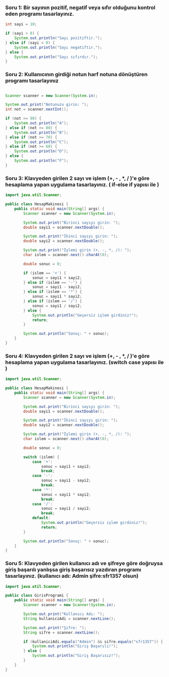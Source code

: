 ### Soru 1: Bir sayının pozitif, negatif veya sıfır olduğunu kontrol eden programı tasarlayınız.

```java
int sayi = 10;

if (sayi > 0) {
    System.out.println("Sayı pozitiftir.");
} else if (sayi < 0) {
    System.out.println("Sayı negatiftir.");
} else {
    System.out.println("Sayı sıfırdır.");
}

```

### Soru 2: Kullanıcının girdiği notun harf notuna dönüştüren programı tasarlayınız


```java

Scanner scanner = new Scanner(System.in);

System.out.print("Notunuzu girin: ");
int not = scanner.nextInt();

if (not >= 90) {
    System.out.println("A");
} else if (not >= 80) {
    System.out.println("B");
} else if (not >= 70) {
    System.out.println("C");
} else if (not >= 60) {
    System.out.println("D");
} else {
    System.out.println("F");
}
```

### Soru 3: Klavyeden girilen 2 sayı ve işlem (+, - , *, / )'e göre hesaplama yapan uygulama tasarlayınız. ( if-else if yapısı ile )

```java
import java.util.Scanner;

public class HesapMakinesi {
    public static void main(String[] args) {
        Scanner scanner = new Scanner(System.in);

        System.out.print("Birinci sayıyı girin: ");
        double sayi1 = scanner.nextDouble();

        System.out.print("İkinci sayıyı girin: ");
        double sayi2 = scanner.nextDouble();

        System.out.print("İşlemi girin (+, -, *, /): ");
        char islem = scanner.next().charAt(0);

        double sonuc = 0;

        if (islem == '+') {
            sonuc = sayi1 + sayi2;
        } else if (islem == '-') {
            sonuc = sayi1 - sayi2;
        } else if (islem == '*') {
            sonuc = sayi1 * sayi2;
        } else if (islem == '/') {
            sonuc = sayi1 / sayi2;
        } else {
            System.out.println("Geçersiz işlem girdiniz!");
            return;
        }

        System.out.println("Sonuç: " + sonuc);
    }
}

```

### Soru 4: Klavyeden girilen 2 sayı ve işlem (+, - , *, / )'e göre hesaplama yapan uygulama tasarlayınız. (switch case yapısı ile )

```java
import java.util.Scanner;

public class HesapMakinesi {
    public static void main(String[] args) {
        Scanner scanner = new Scanner(System.in);

        System.out.print("Birinci sayıyı girin: ");
        double sayi1 = scanner.nextDouble();

        System.out.print("İkinci sayıyı girin: ");
        double sayi2 = scanner.nextDouble();

        System.out.print("İşlemi girin (+, -, *, /): ");
        char islem = scanner.next().charAt(0);

        double sonuc = 0;

        switch (islem) {
            case '+':
                sonuc = sayi1 + sayi2;
                break;
            case '-':
                sonuc = sayi1 - sayi2;
                break;
            case '*':
                sonuc = sayi1 * sayi2;
                break;
            case '/':
                sonuc = sayi1 / sayi2;
                break;
            default:
                System.out.println("Geçersiz işlem girdiniz!");
                return;
        }

        System.out.println("Sonuç: " + sonuc);
    }
}

```
### Soru 5: Klavyeden girilen kullanıcı adı ve şifreye göre doğruysa giriş başarılı yanlışsa giriş başarısız yazdıran programı tasarlayınız. (kullanıcı adı: Admin şifre:sfr1357 olsun)



```java
import java.util.Scanner;

public class GirisProgrami {
    public static void main(String[] args) {
        Scanner scanner = new Scanner(System.in);

        System.out.print("Kullanıcı Adı: ");
        String kullaniciAdi = scanner.nextLine();

        System.out.print("Şifre: ");
        String sifre = scanner.nextLine();

        if (kullaniciAdi.equals("Admin") && sifre.equals("sfr1357")) {
            System.out.println("Giriş Başarılı!");
        } else {
            System.out.println("Giriş Başarısız!");
        }
    }
}

```
